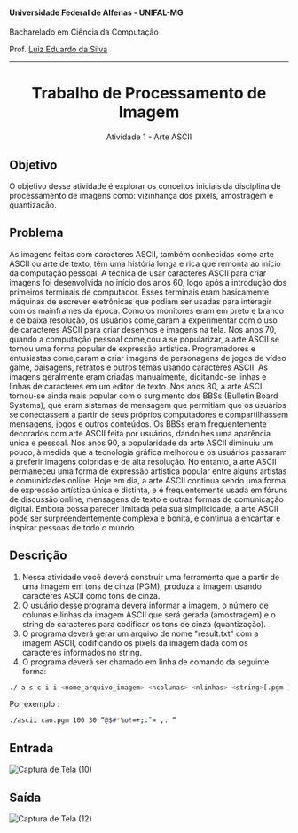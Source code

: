 #### Universidade Federal de Alfenas - UNIFAL-MG
Bacharelado em Ciência da Computação

Prof. [Luiz Eduardo da Silva](https://github.com/luizedsilva)

<hr>
<div align="center">
<h1>Trabalho de Processamento de Imagem</h1>
    <p>Atividade 1 - Arte ASCII</p>
</div>

## Objetivo
O objetivo desse atividade é explorar os conceitos iniciais da disciplina de processamento de imagens como: vizinhança dos pixels, amostragem e quantização.

## Problema
As imagens feitas com caracteres ASCII, também conhecidas como arte ASCII ou arte de
texto, têm uma história longa e rica que remonta ao início da computação pessoal. A técnica de usar caracteres ASCII para criar imagens foi desenvolvida no início dos anos
60, logo após a introdução dos primeiros terminais de computador. Esses terminais eram basicamente máquinas de escrever eletrônicas que podiam ser usadas para interagir com os
mainframes da época. Como os monitores eram em preto e branco e de baixa resolução, os usuários come¸caram a experimentar com o uso de caracteres ASCII para criar desenhos e
imagens na tela.
Nos anos 70, quando a computação pessoal come¸cou a se popularizar, a arte ASCII se tornou uma forma popular de expressão artística. Programadores e entusiastas come¸caram a
criar imagens de personagens de jogos de vídeo game, paisagens, retratos e outros temas usando
caracteres ASCII. As imagens geralmente eram criadas manualmente, digitando-se linhas e linhas de caracteres em um editor de texto.
Nos anos 80, a arte ASCII tornou-se ainda mais popular com o surgimento dos BBSs (Bulletin Board Systems), que eram sistemas de mensagem que permitiam que os usuários se conectassem a partir de seus próprios computadores e compartilhassem mensagens, jogos e outros
conteúdos. Os BBSs eram frequentemente decorados com arte ASCII feita por usuários, dandolhes uma aparência única e pessoal.
Nos anos 90, a popularidade da arte ASCII diminuiu um pouco, à medida que a tecnologia
gráfica melhorou e os usuários passaram a preferir imagens coloridas e de alta resolução. No
entanto, a arte ASCII permaneceu uma forma de expressão artística popular entre alguns artistas e comunidades online.
Hoje em dia, a arte ASCII continua sendo uma forma de expressão artística única e distinta,
e é frequentemente usada em fóruns de discussão online, mensagens de texto e outras formas de
comunicação digital. Embora possa parecer limitada pela sua simplicidade, a arte ASCII pode ser surpreendentemente complexa e bonita, e continua a encantar e inspirar pessoas de todo o mundo.

## Descrição
1. Nessa atividade você deverá construir uma ferramenta que a partir de uma imagem em tons de cinza (PGM), produza a imagem usando caracteres ASCII como tons de cinza.
2. O usuário desse programa deverá informar a imagem, o número de colunas e linhas da imagem ASCII que será gerada (amostragem) e o string de caracteres para codificar os
tons de cinza (quantização).
3. O programa deverá gerar um arquivo de nome "result.txt" com a imagem ASCII, codificando os pixels da imagem dada com os caracteres informados no string.
4.  O programa deverá ser chamado em linha de comando da seguinte forma:

```bash
./ a s c i i <nome_arquivo_imagem> <ncolunas> <nlinhas> <string>[.pgm ]
```
Por exemplo :
```bash
./ascii cao.pgm 100 30 ”@$#*%o!=+;:˜= ,. ”
```

## Entrada
![Captura de Tela (10)](https://user-images.githubusercontent.com/89847080/235377167-7f62db0e-b3e1-4c7b-8f48-0d719e658cdb.png)


## Saída
![Captura de Tela (12)](https://user-images.githubusercontent.com/89847080/235377201-14799914-86ec-49df-9333-b1b575461f75.png)

